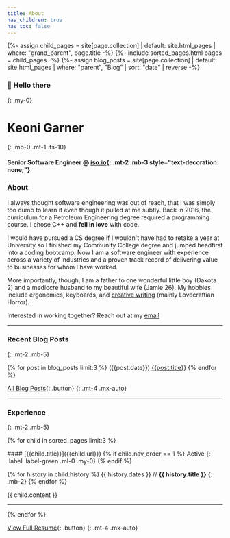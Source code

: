 ```yaml
---
title: About
has_children: true
has_toc: false
---
```

{%- assign child_pages = site[page.collection]
 | default: site.html_pages
 | where: "grand_parent", page.title -%}
{%- include sorted_pages.html pages = child_pages -%}
{%- assign blog_posts = site[page.collection]
 | default: site.html_pages
 | where: "parent", "Blog"
 | sort: "date" | reverse -%}

### 👋 Hello there
{: .my-0}

# Keoni Garner
{: .mb-0 .mt-1 .fs-10}

#### Senior Software Engineer @ [iso.io](https://iso.io){: .mt-2 .mb-3 style="text-decoration: none;"}

### About

I always thought software engineering was out of reach, that I was simply too dumb to learn it even though it pulled at me subtly. Back in 2016, the curriculum for a Petroleum Engineering degree required a programming course. I chose C++ and **fell in love** with code.

I would have pursued a CS degree if I wouldn't have had to retake a year at University so I finished my Community College degree and jumped headfirst into a coding bootcamp. Now I am a software engineer with experience across a variety of industries and a proven track record of delivering value to businesses for whom I have worked.

More importantly, though, I am a father to one wonderful little boy (Dakota 2) and a mediocre husband to my beautiful wife (Jamie 26). My hobbies include ergonomics, keyboards, and [creative writing](/writing/) (mainly Lovecraftian Horror).

Interested in working together? Reach out at my [email](mailto:keoni_garner@yahoo.com)

- - -

### Recent Blog Posts
{: .mt-2 .mb-5}

{% for post in blog_posts limit:3 %}
({{post.date}}) [{{post.title}}]({{post.url}})
{% endfor %}

[All Blog Posts](/blog){: .button}
{: .mt-4 .mx-auto}

- - -

### Experience
{: .mt-2 .mb-5}

{% for child in sorted_pages limit:3 %}

<div class="mb-2" markdown="1">
####  [{{child.title}}]({{child.url}})
{% if child.nav_order == 1 %}
Active
{: .label .label-green .ml-0 .my-0}
{% endif %}
</div>

{% for history in child.history %}
{{ history.dates }} // **{{ history.title }}**
{: .mb-2}
{% endfor %}

{{ child.content }}

- - -

{% endfor %}

[View Full Résumé](/resume){: .button}
{: .mt-4 .mx-auto}